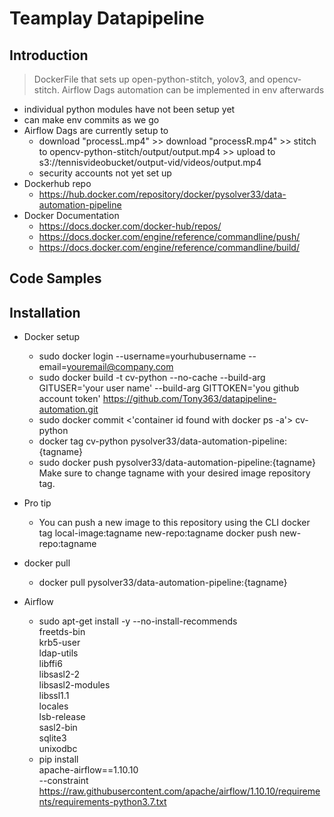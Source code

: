 # Teamplay Datapipeline

## Introduction

> DockerFile that sets up open-python-stitch, yolov3, and opencv-stitch. Airflow Dags automation can be implemented in env afterwards
- individual python modules have not been setup yet
- can make env commits as we go
- Airflow Dags are currently setup to
    - download "processL.mp4" >>  download "processR.mp4" >> stitch to opencv-python-stitch/output/output.mp4 >> upload to s3://tennisvideobucket/output-vid/videos/output.mp4 
    - security accounts not yet set up
- Dockerhub repo
  - https://hub.docker.com/repository/docker/pysolver33/data-automation-pipeline
- Docker Documentation
  - https://docs.docker.com/docker-hub/repos/
  - https://docs.docker.com/engine/reference/commandline/push/
  - https://docs.docker.com/engine/reference/commandline/build/
## Code Samples

>

## Installation

> 
- Docker setup
    - sudo docker login --username=yourhubusername --email=youremail@company.com
    - sudo docker build -t cv-python --no-cache --build-arg GITUSER='your user name' --build-arg GITTOKEN='you github account token' https://github.com/Tony363/datapipeline-automation.git
    - sudo docker commit <'container id found with docker ps -a'> cv-python 
    - docker tag cv-python pysolver33/data-automation-pipeline:{tagname}
    - sudo docker push pysolver33/data-automation-pipeline:{tagname}
Make sure to change tagname with your desired image repository tag.
- Pro tip
  - You can push a new image to this repository using the CLI
    docker tag local-image:tagname new-repo:tagname
    docker push new-repo:tagname
- docker pull
  - docker pull pysolver33/data-automation-pipeline:{tagname}


- Airflow
    - sudo apt-get install -y --no-install-recommends \
        freetds-bin \
        krb5-user \
        ldap-utils \
        libffi6 \
        libsasl2-2 \
        libsasl2-modules \
        libssl1.1 \
        locales  \
        lsb-release \
        sasl2-bin \
        sqlite3 \
        unixodbc
    - pip install \
 apache-airflow==1.10.10 \
 --constraint \
        https://raw.githubusercontent.com/apache/airflow/1.10.10/requirements/requirements-python3.7.txt
